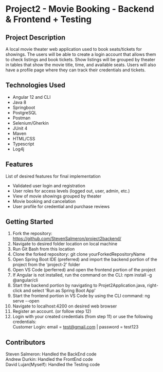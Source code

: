 # Project2 - Movie Booking - Backend & Frontend + Testing
## Project Description 
A local movie theater web application used to book seats/tickets for showings. The users will be able to create a login account that allows them to check listings and book tickets. Show listings will be grouped by theater in tables that show the movie title, time, and available seats. Users will also have a profile page where they can track their credentials and tickets.

## Technologies Used
* Angular 12 and CLI
* Java 8
* Springboot
* PostgreSQL
* Postman
* Selenium/Gherkin
* JUnit 4
* Maven
* HTML/CSS
* Typescript
* Log4j

## Features
List of desired features for final implementation
* Validated user login and registration
* User roles for access levels (logged out, user, admin, etc.)
* View of movie showings grouped by theater
* Movie booking and cancelation
* User profile for credential and purchase reviews

## Getting Started
1. Fork the repository: https://github.com/StevenSalmeron/project2backend/
2. Navigate to desired folder location on local machine
3. Run Git Bash from this location
4. Clone the forked repository: git clone yourForkedRepositoryName
5. Open Spring Boot IDE (preferred) and import the backend portion of the project from the 'project-2' folder
6. Open VS Code (perferred) and open the frontend portion of the project
7. If Angular is not installed, run the command on the CLI: npm install -g @angular/cli
8. Start the backend portion by navigating to Projet2Application.java, right-click and select 'Run as Spring Boot App'
6. Start the frontend portion in VS Code by using the CLI command: ng serve --open
10. Navigate to localhost:4200 on desired web browser
11. Register an account. (or follow step 12)
12. Login with your created credentials (from step 11) or use the following credentials: <br/>
Customer Login:  email = test@gmail.com | password = test123 <br/>

## Contributors
Steven Salmeron: Handled the BackEnd code <br/>
Andrew Durkin: Handled the FrontEnd code <br/>
David Lujan(Myself): Handled the Testing code <br/>
